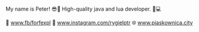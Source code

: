My name is Peter! 😎🤟
High-quality java and lua developer. 👤💻

📘 www.fb/forfexpl
📸 www.instagram.com/rygielptr
🌐 www.piaskownica.city
